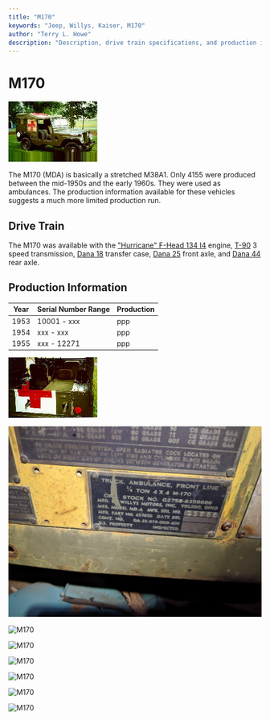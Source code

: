 ```yaml
---
title: "M170"
keywords: "Jeep, Willys, Kaiser, M170"
author: "Terry L. Howe"
description: "Description, drive train specifications, and production information for the Willys Jeep M170"
---
```

# M170

[![M170 passenger side](../img/m170r_.jpg)](../img/m170r.jpg) 

The M170 (MDA) is basically a stretched M38A1. Only 4155 were produced between the mid-1950s and the early 1960s. They were used as ambulances. The production information available for these vehicles suggests a much more limited production run. 

## Drive Train

The M170 was available with the ["Hurricane" F-Head 134 I4](/engine/factory/hurricane134.md) engine, [T-90](/transmission/factory/t90.md) 3 speed transmission, [Dana 18](/xfer/factory/d18.md) transfer case, [Dana 25](/axle/factory/d25.md) front axle, and [Dana 44](/axle/factory/d44.md) rear axle. 

## Production Information

| Year | Serial Number Range | Production |
|------|---------------------|------------|
| 1953 | 10001 - xxx         | ppp        |
| 1954 | xxx - xxx           | ppp        |
| 1955 | xxx - 12271         | ppp        |

[![M170 back](../img/m170b_.jpg)](../img/m170b.jpg)

![M170](../img/models/IMG_20191109_184111.jpg)

![M170](../img/models/IMG_20191111_105332.jpg)

![M170](../img/models/IMG_20191111_105506.jpg)

![M170](../img/models/IMG_20191111_105311.jpg)

![M170](../img/models/IMG_20191111_105356.jpg)

![M170](../img/models/IMG_20191111_105553.jpg)

![M170](../img/models/IMG_20191111_105553.jpg)
